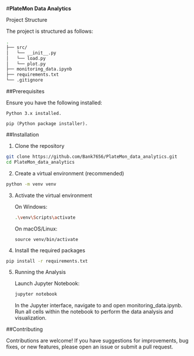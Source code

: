 #**PlateMon Data Analytics**

Project Structure

The project is structured as follows:

```bash
.
├── src/
│   └── __init__.py
│   └── load.py
│   └── plot.py
├── monitoring_data.ipynb
├── requirements.txt
└── .gitignore
```

##Prerequisites

Ensure you have the following installed:

    Python 3.x installed.

    pip (Python package installer).

##Installation

1. Clone the repository
```Bash
git clone https://github.com/Bank7656/PlateMon_data_analytics.git
cd PlateMon_data_analytics
```


2. Create a virtual environment (recommended)
```Bash
python -m venv venv
```


3. Activate the virtual environment

   On Windows:
    ```bash
    .\venv\Scripts\activate
    ```
    On macOS/Linux:
    ```
    source venv/bin/activate
    ```


4. Install the required packages
```bash
pip install -r requirements.txt
```


5. Running the Analysis

    Launch Jupyter Notebook:
    ```Bash
    jupyter notebook
    ```
    In the Jupyter interface, navigate to and open monitoring_data.ipynb. Run all cells within the notebook to perform the data analysis and visualization.


##Contributing

Contributions are welcome! If you have suggestions for improvements, bug fixes, or new features, please open an issue or submit a pull request.
